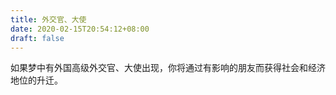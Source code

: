 ```yaml
---
title: 外交官、大使
date: 2020-02-15T20:54:12+08:00
draft: false
---
```


如果梦中有外国高级外交官、大使出现，你将通过有影响的朋友而获得社会和经济地位的升迁。